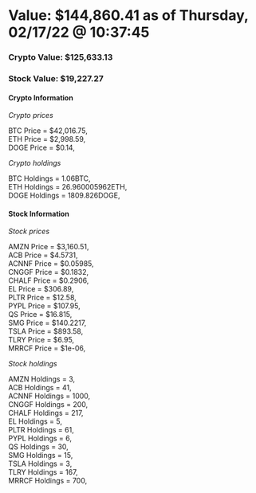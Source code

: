 # Value: $144,860.41 as of Thursday, 02/17/22 @ 10:37:45 

### Crypto Value: $125,633.13

### Stock Value: $19,227.27

#### Crypto Information 
*Crypto prices* 

BTC Price = $42,016.75,  
ETH Price = $2,998.59,  
DOGE Price = $0.14,  


*Crypto holdings* 

BTC Holdings = 1.06BTC,  
ETH Holdings = 26.960005962ETH,  
DOGE Holdings = 1809.826DOGE,  


#### Stock Information 

*Stock prices* 

AMZN Price = $3,160.51,  
ACB Price = $4.5731,  
ACNNF Price = $0.05985,  
CNGGF Price = $0.1832,  
CHALF Price = $0.2906,  
EL Price = $306.89,  
PLTR Price = $12.58,  
PYPL Price = $107.95,  
QS Price = $16.815,  
SMG Price = $140.2217,  
TSLA Price = $893.58,  
TLRY Price = $6.95,  
MRRCF Price = $1e-06,  


*Stock holdings* 

AMZN Holdings = 3,  
ACB Holdings = 41,  
ACNNF Holdings = 1000,  
CNGGF Holdings = 200,  
CHALF Holdings = 217,  
EL Holdings = 5,  
PLTR Holdings = 61,  
PYPL Holdings = 6,  
QS Holdings = 30,  
SMG Holdings = 15,  
TSLA Holdings = 3,  
TLRY Holdings = 167,  
MRRCF Holdings = 700,  


